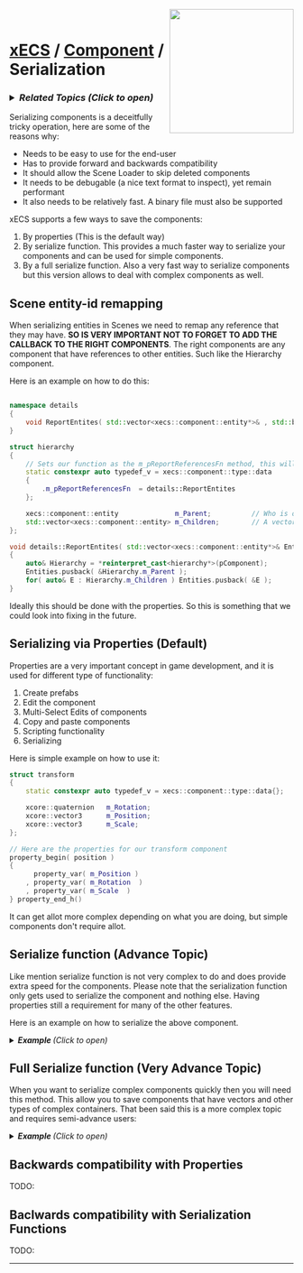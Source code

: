 <img src="https://i.imgur.com/TyjrCTS.jpg" align="right" width="220px" /><br>
# [xECS](xecs.md) / [Component](xecs_component.md) / Serialization

<h3><details><summary><i><b>Related Topics </b>(Click to open)</i></summary>

* [Component Serialization](xecs_component_typedef_serialization.md)
* [Scene entity references](ecs_scene_entity_references.md)
* [Scene Ranges](xecs_scene_ranges.md)
* [Scene file format, details about entities](xecs_scene_serialization_entity.md)
</details></h3>

Serializing components is a deceitfully tricky operation, here are some of the reasons why:

* Needs to be easy to use for the end-user
* Has to provide forward and backwards compatibility
* It should allow the Scene Loader to skip deleted components
* It needs to be debugable (a nice text format to inspect), yet remain performant 
* It also needs to be relatively fast. A binary file must also be supported

xECS supports a few ways to save the components:

1. By properties (This is the default way)
2. By serialize function. This provides a much faster way to serialize your components and can be used for simple components.
3. By a full serialize function. Also a very fast way to serialize components but this version allows to deal with complex components as well.


## Scene entity-id remapping 

When serializing entities in Scenes we need to remap any reference that they may have. **SO IS VERY IMPORTANT NOT TO FORGET TO ADD THE CALLBACK TO THE RIGHT COMPONENTS**. The right components are any component that have references to other entities. Such like the Hierarchy component.

Here is an example on how to do this:
~~~cpp

namespace details
{
    void ReportEntites( std::vector<xecs::component::entity*>& , std::byte* ) noexcept;
}

struct hierarchy
{
    // Sets our function as the m_pReportReferencesFn method, this will let the system knows to call us when remapping is necessary
    static constexpr auto typedef_v = xecs::component::type::data
    {
        .m_pReportReferencesFn  = details::ReportEntites
    };

    xecs::component::entity              m_Parent;          // Who is our parent entity?
    std::vector<xecs::component::entity> m_Children;        // A vector with all our children entities 
};

void details::ReportEntites( std::vector<xecs::component::entity*>& Entities, std::byte* pComponent ) noexcept
{
    auto& Hierarchy = *reinterpret_cast<hierarchy*>(pComponent);
    Entities.pusback( &Hierarchy.m_Parent );
    for( auto& E : Hierarchy.m_Children ) Entities.pusback( &E );
}
~~~

Ideally this should be done with the properties. So this is something that we could look into fixing in the future.

## Serializing via Properties (Default)

Properties are a very important concept in game development, and it is used for different type of functionality:

1. Create prefabs
2. Edit the component
3. Multi-Select Edits of components
4. Copy and paste components
5. Scripting functionality
6. Serializing 

Here is simple example on how to use it:
~~~cpp
struct transform
{
    static constexpr auto typedef_v = xecs::component::type::data{};

    xcore::quaternion   m_Rotation;
    xcore::vector3      m_Position;
    xcore::vector3      m_Scale;
};

// Here are the properties for our transform component
property_begin( position )
{
      property_var( m_Position )
    , property_var( m_Rotation  )
    , property_var( m_Scale  )
} property_end_h()
~~~

It can get allot more complex depending on what you are doing, but simple components don't require allot.

## Serialize function (Advance Topic)

Like mention serialize function is not very complex to do and does provide extra speed for the components. Please note that the serialization function only gets used to serialize the component and nothing else. Having properties still a requirement for many of the other features.

Here is an example on how to serialize the above component.

<details><summary><i><b>Example </b>(Click to open)</i></summary>

~~~cpp
namespace details
{
    // Pre-defines the serialization function, this function needs to have this exact signature
    xcore::err Serialize( xcore::textfile::stream&, bool, std::byte* ) noexcept;
}

struct transform
{
    // Sets our function as the serialization method. By putting it here the system will know to use it and skip the properties.
    static constexpr auto typedef_v = xecs::component::type::data
    {
        .m_pSerilizeFn  = details::Serialize
    };

    xcore::quaternion   m_Rotation;
    xcore::vector3      m_Position;
    xcore::vector3      m_Scale;
};

// Serialize function
xcore::err details::Serialize           // Note that the function returns an error code
( xcore::textfile::stream&  TextFile    // xcore provides the serializer, so this is the instance to it
, bool                   // isRead      // Variable that tells you if we are reading or writing (This example does not use it)
, std::byte*                pComponent  // Generic Pointer to the component
) noexcept                              // Note that the function is marked as no throwing exceptions 
{
    auto&       Transform = *reinterpret_cast<transform*>(pComponent); // Converts the byte pointer to our component
    xcore::err  Error;                                                 // Variable to store the error if any

    // Each of the function will read/write the component data and if there is an error it will store it in the Error 
    // variable and immediately stop reading or writing
       (Error = TextFile.Field( "Position", Transform.m_Position.m_X, Transform.m_Position.m_Y. Transform.m_Position.m_Z ))
    || (Error = TextFile.Field( "Rotation", Transform.m_Rotation.m_X, Transform.m_Rotation.m_Y. Transform.m_Rotation.m_Z, Transform.m_Rotation.m_W ))
    || (Error = TextFile.Field( "Scale",    Transform.m_Scale.m_X,    Transform.m_Scale.m_Y.    Transform.m_Scale.m_Z ))

    // Returns the error if any
    return Error;
}
~~~
</details>

## Full Serialize function (Very Advance Topic)

When you want to serialize complex components quickly then you will need this method. This allow you to save components that have vectors and other types of complex containers. That been said this is a more complex topic and requires semi-advance users:

<details><summary><i><b>Example </b>(Click to open)</i></summary>

~~~cpp
namespace details
{
    // Pre-defines the serialization function, this function need sto have this exact signature
    xcore::err FullSerialize( xcore::textfile::stream&, bool, std::byte*, int& ) noexcept;
}

struct hierarchy
{
    // Sets our function as the serialization method. By putting it here the system will know to use it and skip the properties.
    static constexpr auto typedef_v = xecs::component::type::data
    {
        .m_pFullSerializeFn  = details::FullSerialize
    };

    xecs::component::entity              m_Parent;          // Who is our parent entity?
    std::vector<xecs::component::entity> m_Children;        // A vector with all our children entities 
};

// Serialize function
xcore::err details::FullSerialize       // Note that the function returns an error code
( xcore::textfile::stream&  TextFile    // [IN] xcore provides the serializer, so this is the instance to it
, bool                      isRead      // [IN] Variable that tells you if we are reading or writing (This example does not use it)
, std::byte*                pComponentArray // [IN/OUT] Pointer to the begging of the array of our components
, int&                      Count       // [IN/OUT] When writing it tells us how many entities we must write, when reading we must return how many we read
) noexcept                              // Note that the function is marked as no throwing exceptions 
{
    auto&       pHierarchyArray = *reinterpret_cast<hierarchy*>(pComponentArray); // Converts the byte pointer to our array of components
    xcore::err  Error;                                                            // Variable to store the error if any

    //
    // This first block of data we will serialize all the component information:
    // which for the moment is the parent and the number of children.
    // All the children will be serialize together as a separate table
    //
    int TotalChildren=0;    // We want to know the total number of children form all the components together
    if( TextFile.Record     // This record function will return true if it found an error
    ( Error                 // We pass the error variable to get the actual error this variable gets used in the callbacks too
    , "Hierarchy"           // Name of this record
    , [&]                   // This is our callback to deal with how many entries in our table
    ( std::size_t& Size     // [IN/OUT] [In] how many element we are reading, [Out] How many we are writing
    , xcore::err&           // [OUT] There won't be any errors to report
    ) noexcept    
    {
        // If we are reading then we will need to report to the caller of FullSerialize how many entries we got
        if( isRead ) Count = static_cast<int>(Size);
        else         Size  = Count;      // If we are writing then we need to tell the text file how many entries we will write
    }
    ,[&]                    // This callback deals with each entry (component)
    ( std::size_t I         // [In]  I is the current entry index
    , xcore::err& Err       // [Out] If we had an error we may need to report it
    ) noexcept 
    {
        // Get our entry I
        auto& Hierarchy = pHierarchyArray[I];    

        // We need to convert the count into a variable which we can read and write to it
        // If we are reading we don't know yet the value so just set zero
        int   nChildren = isRead ? 0 : static_cast<int>(Hierarchy.m_Children.count());

        // We serialize the Parent and The number of children
           (Err = TextFile.Field( "Parent",    Hierarchy.m_Parent.m_Value ))
        || (Err = TextFile.Field( "nChildren", nChildren ));

        // If we are reading then we must set our vector to be the size of whatever we just read
        if(isRead) Hierarchy.m_Children.resize(nChildren);

        // We need to know how many entries we will have in total when we write/read out children later
        TotalChildren += nChildren;

    }) ) return Error; // IF the Record has any error the if statement will be true and we must return the error

    //
    // We are going to serialize all the children together now. xcore::textile forces us to serialize
    // using tables this allow for high speed serialization.
    //
    int         CurrentChild      = 0;                  // This is the current children index that we are serializing for a given Hierarchy
    hierarchy*  pCurrentHierarchy = pHierarchyArray;    // This is our current Hierarchy    
    if( TotalChildren       // If we have any children to read/write then do this table other wise skip it
     && TextFile.Record     // If we are doing the record if it returns true then we have an error
    ( Error                         // The error variable    
    , "HierarchyChildren"           // The name of this table
    , [&]                                   // Our callback to deal with the size of this table
    ( std::size_t& Size         // [In/Out] [In] How many entries we are reading, [Out] How many entries we will write
    , xcore::err&               // [Out] The won't be any errors to report
    ) noexcept
    {

        // When reading The TotalChildren should be the same size as the amount of entries in this table
        if( isRead ) assert( TotalChildren == static_cast<int>(Size) ); 
        else         Size  = static_cast<std::size_t>(TotalChildren);     // For writing we set the size to be the count of all the children
    }
    ,[&]                        // Our callback to deal for each child
    ( std::size_t                   // [IN] This is the current index of the total number of children. We don't need this.
    , xcore::err& Err               // [OUT] For reporting the errors
    ) noexcept
    {
        // Check if Hierarchy has no children, if so loop and get the next Hierarchy OR
        // We may be finish writing all the children for a particular Hierarchy if that is the case get the next Hierarchy
        while( pCurrentHierarchy->m_Children.count() >= CurrentChild )
        {
            pCurrentHierarchy++;    // Move to the next Hierarchy
            CurrentChild = 0;       // Always reset the index of the child when we move to the next Hierarchy
        }

        // Read/Write the child info, and move on to the next Child
        Err = TextFile.Field( "Children", pCurrentHierarchy->m_Children[CurrentChild++].m_Value );
        
    }) ) return Error;
}
~~~
</details>


## Backwards compatibility with Properties

TODO:

## Baclwards compatibility with Serialization Functions

TODO:

---